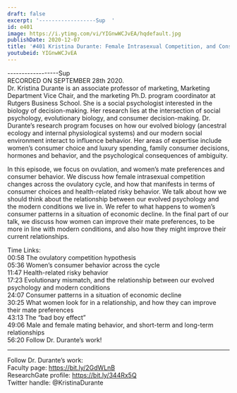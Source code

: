 ```yaml
---
draft: false
excerpt: '------------------Sup  '
id: e401
image: https://i.ytimg.com/vi/YIGnwWCJvEA/hqdefault.jpg
publishDate: 2020-12-07
title: '#401 Kristina Durante: Female Intrasexual Competition, and Consumer Choices'
youtubeid: YIGnwWCJvEA
---
```

------------------Sup  
RECORDED ON SEPTEMBER 28th 2020.  
Dr. Kristina Durante is an associate professor of marketing, Marketing Department Vice Chair, and the marketing Ph.D. program coordinator at Rutgers Business School. She is a social psychologist interested in the biology of decision-making. Her research lies at the intersection of social psychology, evolutionary biology, and consumer decision-making. Dr. Durante’s research program focuses on how our evolved biology (ancestral ecology and internal physiological systems) and our modern social environment interact to influence behavior. Her areas of expertise include women’s consumer choice and luxury spending, family consumer decisions, hormones and behavior, and the psychological consequences of ambiguity.

In this episode, we focus on ovulation, and women’s mate preferences and consumer behavior. We discuss how female intrasexual competition changes across the ovulatory cycle, and how that manifests in terms of consumer choices and health-related risky behavior. We talk about how we should think about the relationship between our evolved psychology and the modern conditions we live in. We refer to what happens to women’s consumer patterns in a situation of economic decline. In the final part of our talk, we discuss how women can improve their mate preferences, to be more in line with modern conditions, and also how they might improve their current relationships.

Time Links:  
00:58  The ovulatory competition hypothesis  
05:36  Women’s consumer behavior across the cycle  
11:47  Health-related risky behavior  
17:23  Evolutionary mismatch, and the relationship between our evolved psychology and modern conditions  
24:07  Consumer patterns in a situation of economic decline   
30:25  What women look for in a relationship, and how they can improve their mate preferences  
43:13  The “bad boy effect”  
49:06  Male and female mating behavior, and short-term and long-term relationships  
56:20  Follow Dr. Durante’s work!

---

Follow Dr. Durante’s work:  
Faculty page: https://bit.ly/2GdWLnB  
ResearchGate profile: https://bit.ly/344Rx5Q  
Twitter handle: @KristinaDurante
